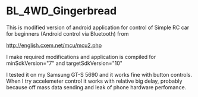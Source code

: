 # BL_4WD_Gingerbread

This is modified version of android application for control of 
Simple RC car for beginners (Android control via Bluetooth) from

http://english.cxem.net/mcu/mcu2.php

I make required modifications and application is compiled for minSdkVersion="7" and targetSdkVersion="10"

I tested it on my Samsung GT-S 5690 and it works fine with button controls. When I try accelemeter control
it works with relative big delay, probably because off mass data sending and leak of phone hardware perfomance.
